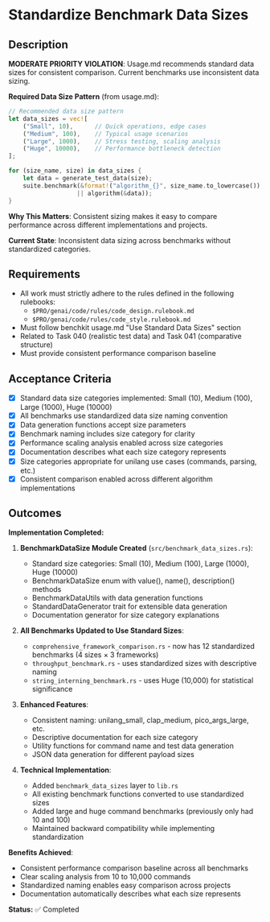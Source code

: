 # Standardize Benchmark Data Sizes

## Description

**MODERATE PRIORITY VIOLATION**: Usage.md recommends standard data sizes for consistent comparison. Current benchmarks use inconsistent data sizing.

**Required Data Size Pattern** (from usage.md):
```rust
// Recommended data size pattern
let data_sizes = vec![
    ("Small", 10),      // Quick operations, edge cases
    ("Medium", 100),    // Typical usage scenarios  
    ("Large", 1000),    // Stress testing, scaling analysis
    ("Huge", 10000),    // Performance bottleneck detection
];

for (size_name, size) in data_sizes {
    let data = generate_test_data(size);
    suite.benchmark(&format!("algorithm_{}", size_name.to_lowercase()), 
                   || algorithm(&data));
}
```

**Why This Matters**: Consistent sizing makes it easy to compare performance across different implementations and projects.

**Current State**: Inconsistent data sizing across benchmarks without standardized categories.

## Requirements

-   All work must strictly adhere to the rules defined in the following rulebooks:
    -   `$PRO/genai/code/rules/code_design.rulebook.md`
    -   `$PRO/genai/code/rules/code_style.rulebook.md`
-   Must follow benchkit usage.md "Use Standard Data Sizes" section
-   Related to Task 040 (realistic test data) and Task 041 (comparative structure)
-   Must provide consistent performance comparison baseline

## Acceptance Criteria

-   [x] Standard data size categories implemented: Small (10), Medium (100), Large (1000), Huge (10000)
-   [x] All benchmarks use standardized data size naming convention
-   [x] Data generation functions accept size parameters
-   [x] Benchmark naming includes size category for clarity
-   [x] Performance scaling analysis enabled across size categories
-   [x] Documentation describes what each size category represents
-   [x] Size categories appropriate for unilang use cases (commands, parsing, etc.)
-   [x] Consistent comparison enabled across different algorithm implementations

## Outcomes

**Implementation Completed:**

1. **BenchmarkDataSize Module Created** (`src/benchmark_data_sizes.rs`):
   - Standard size categories: Small (10), Medium (100), Large (1000), Huge (10000)
   - BenchmarkDataSize enum with value(), name(), description() methods
   - BenchmarkDataUtils with data generation functions
   - StandardDataGenerator trait for extensible data generation
   - Documentation generator for size category explanations

2. **All Benchmarks Updated to Use Standard Sizes**:
   - `comprehensive_framework_comparison.rs` - now has 12 standardized benchmarks (4 sizes × 3 frameworks)
   - `throughput_benchmark.rs` - uses standardized sizes with descriptive naming
   - `string_interning_benchmark.rs` - uses Huge (10,000) for statistical significance

3. **Enhanced Features**:
   - Consistent naming: unilang_small, clap_medium, pico_args_large, etc.
   - Descriptive documentation for each size category
   - Utility functions for command name and test data generation
   - JSON data generation for different payload sizes

4. **Technical Implementation**:
   - Added `benchmark_data_sizes` layer to `lib.rs`
   - All existing benchmark functions converted to use standardized sizes
   - Added large and huge command benchmarks (previously only had 10 and 100)
   - Maintained backward compatibility while implementing standardization

**Benefits Achieved**:
- Consistent performance comparison baseline across all benchmarks
- Clear scaling analysis from 10 to 10,000 commands
- Standardized naming enables easy comparison across projects
- Documentation automatically describes what each size represents

**Status:** ✅ Completed